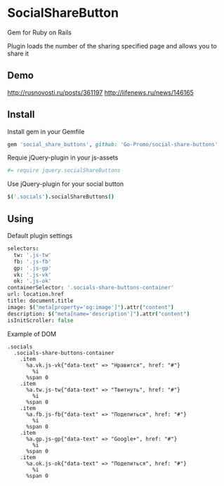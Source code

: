 # SocialShareButton
Gem for Ruby on Rails

Plugin loads the number of the sharing specified page and allows you to share it

## Demo
http://rusnovosti.ru/posts/361197
http://lifenews.ru/news/146165

## Install

Install gem in your Gemfile
```ruby
gem 'social_share_buttons', github: 'Go-Promo/social-share-buttons'
```

Requie jQuery-plugin in your js-assets
```coffee
#= require jquery.socialShareButtons
```

Use jQuery-plugin for your social button
```coffee
$('.socials').socialShareButtons()
```

## Using

Default plugin settings
```coffee
selectors:
  tw: '.js-tw'
  fb: '.js-fb'
  gp: '.js-gp'
  vk: '.js-vk'
  ok: '.js-ok'
containerSelector: '.socials-share-buttons-container'
url: location.href
title: document.title
image: $("meta[property='og:image']").attr("content")
description: $("meta[name='description']").attr("content")
isInitScroller: false
```

Example of DOM
```haml
.socials
  .socials-share-buttons-container
    .item
      %a.vk.js-vk{"data-text" => "Нравится", href: "#"}
        %i
      %span 0
    .item
      %a.tw.js-tw{"data-text" => "Твитнуть", href: "#"}
        %i
      %span 0
    .item
      %a.fb.js-fb{"data-text" => "Поделиться", href: "#"}
        %i
      %span 0
    .item
      %a.gp.js-gp{"data-text" => "Google+", href: "#"}
        %i
      %span 0
    .item
      %a.ok.js-ok{"data-text" => "Поделиться", href: "#"}
        %i
      %span 0
```
